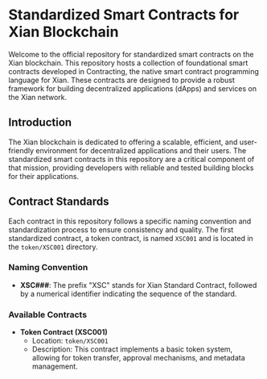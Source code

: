 # Standardized Smart Contracts for Xian Blockchain

Welcome to the official repository for standardized smart contracts on the Xian blockchain. This repository hosts a collection of foundational smart contracts developed in Contracting, the native smart contract programming language for Xian. These contracts are designed to provide a robust framework for building decentralized applications (dApps) and services on the Xian network.

## Introduction

The Xian blockchain is dedicated to offering a scalable, efficient, and user-friendly environment for decentralized applications and their users. The standardized smart contracts in this repository are a critical component of that mission, providing developers with reliable and tested building blocks for their applications.

## Contract Standards

Each contract in this repository follows a specific naming convention and standardization process to ensure consistency and quality. The first standardized contract, a token contract, is named `XSC001` and is located in the `token/XSC001` directory.

### Naming Convention

- **XSC###**: The prefix "XSC" stands for Xian Standard Contract, followed by a numerical identifier indicating the sequence of the standard.

### Available Contracts

- **Token Contract (XSC001)**
  - Location: `token/XSC001`
  - Description: This contract implements a basic token system, allowing for token transfer, approval mechanisms, and metadata management.